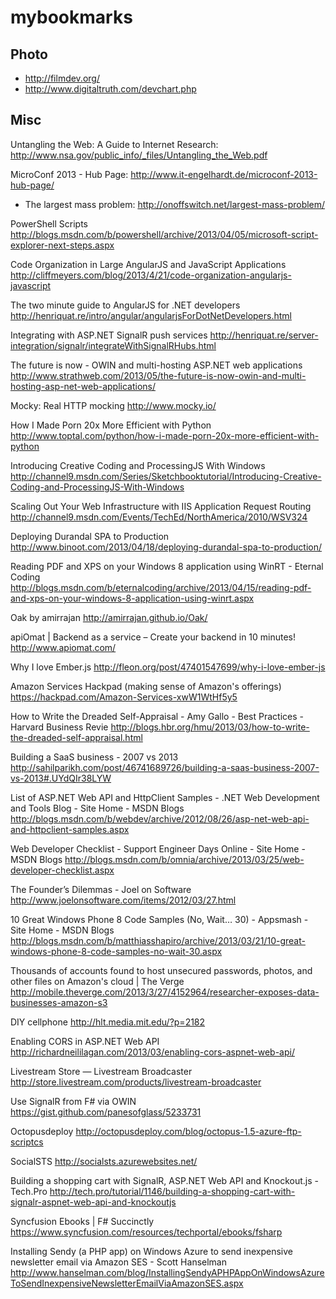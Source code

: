 mybookmarks
===========



Photo
------

- http://filmdev.org/
- http://www.digitaltruth.com/devchart.php

Misc
----

Untangling the Web: A Guide to Internet Research: http://www.nsa.gov/public_info/_files/Untangling_the_Web.pdf

MicroConf 2013 - Hub Page: http://www.it-engelhardt.de/microconf-2013-hub-page/



- The largest mass problem: http://onoffswitch.net/largest-mass-problem/

PowerShell Scripts
http://blogs.msdn.com/b/powershell/archive/2013/04/05/microsoft-script-explorer-next-steps.aspx

Code Organization in Large AngularJS and JavaScript Applications 
http://cliffmeyers.com/blog/2013/4/21/code-organization-angularjs-javascript

The two minute guide to AngularJS for .NET developers
http://henriquat.re/intro/angular/angularjsForDotNetDevelopers.html

Integrating with ASP.NET SignalR push services
http://henriquat.re/server-integration/signalr/integrateWithSignalRHubs.html

The future is now - OWIN and multi-hosting ASP.NET web applications
http://www.strathweb.com/2013/05/the-future-is-now-owin-and-multi-hosting-asp-net-web-applications/

Mocky: Real HTTP mocking
http://www.mocky.io/

How I Made Porn 20x More Efficient with Python
http://www.toptal.com/python/how-i-made-porn-20x-more-efficient-with-python

Introducing Creative Coding and ProcessingJS With Windows
http://channel9.msdn.com/Series/Sketchbooktutorial/Introducing-Creative-Coding-and-ProcessingJS-With-Windows

Scaling Out Your Web Infrastructure with IIS Application Request Routing
http://channel9.msdn.com/Events/TechEd/NorthAmerica/2010/WSV324

Deploying Durandal SPA to Production
http://www.binoot.com/2013/04/18/deploying-durandal-spa-to-production/

Reading PDF and XPS on your Windows 8 application using WinRT - Eternal Coding
http://blogs.msdn.com/b/eternalcoding/archive/2013/04/15/reading-pdf-and-xps-on-your-windows-8-application-using-winrt.aspx

Oak by amirrajan
http://amirrajan.github.io/Oak/

apiOmat | Backend as a service – Create your backend in 10 minutes!
http://www.apiomat.com/

Why I love Ember.js 
http://fleon.org/post/47401547699/why-i-love-ember-js

Amazon Services Hackpad (making sense of Amazon's offerings) 
https://hackpad.com/Amazon-Services-xwW1WtHf5y5


How to Write the Dreaded Self-Appraisal - Amy Gallo - Best Practices - Harvard Business Revie
http://blogs.hbr.org/hmu/2013/03/how-to-write-the-dreaded-self-appraisal.html

Building a SaaS business - 2007 vs 2013
http://sahilparikh.com/post/46741689726/building-a-saas-business-2007-vs-2013#.UYdQIr38LYW

List of ASP.NET Web API and HttpClient Samples - .NET Web Development and Tools Blog - Site Home - MSDN Blogs
http://blogs.msdn.com/b/webdev/archive/2012/08/26/asp-net-web-api-and-httpclient-samples.aspx

Web Developer Checklist - Support Engineer Days Online - Site Home - MSDN Blogs
http://blogs.msdn.com/b/omnia/archive/2013/03/25/web-developer-checklist.aspx

The Founder’s Dilemmas - Joel on Software
http://www.joelonsoftware.com/items/2012/03/27.html

10 Great Windows Phone 8 Code Samples (No, Wait… 30) - Appsmash - Site Home - MSDN Blogs
http://blogs.msdn.com/b/matthiasshapiro/archive/2013/03/21/10-great-windows-phone-8-code-samples-no-wait-30.aspx

Thousands of accounts found to host unsecured passwords, photos, and other files on Amazon's cloud | The Verge
http://mobile.theverge.com/2013/3/27/4152964/researcher-exposes-data-businesses-amazon-s3

DIY cellphone
http://hlt.media.mit.edu/?p=2182

Enabling CORS in ASP.NET Web API
http://richardneililagan.com/2013/03/enabling-cors-aspnet-web-api/

Livestream Store — Livestream Broadcaster
http://store.livestream.com/products/livestream-broadcaster

Use SignalR from F# via OWIN
https://gist.github.com/panesofglass/5233731

Octopusdeploy
http://octopusdeploy.com/blog/octopus-1.5-azure-ftp-scriptcs

SocialSTS
http://socialsts.azurewebsites.net/

Building a shopping cart with SignalR, ASP.NET Web API and Knockout.js - Tech.Pro
http://tech.pro/tutorial/1146/building-a-shopping-cart-with-signalr-aspnet-web-api-and-knockoutjs

Syncfusion Ebooks | F# Succinctly
https://www.syncfusion.com/resources/techportal/ebooks/fsharp

Installing Sendy (a PHP app) on Windows Azure to send inexpensive newsletter email via Amazon SES - Scott Hanselman
http://www.hanselman.com/blog/InstallingSendyAPHPAppOnWindowsAzureToSendInexpensiveNewsletterEmailViaAmazonSES.aspx



